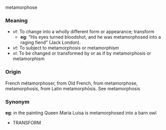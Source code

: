 metamorphose
### Meaning
+ _vt_: To change into a wholly different form or appearance; transform
    + __eg__: “His eyes turned bloodshot, and he was metamorphosed into a raging fiend” (Jack London).
+ _vt_: To subject to metamorphosis or metamorphism
+ _vi_: To be changed or transformed by or as if by metamorphosis or metamorphism

### Origin

French métamorphoser, from Old French, from metamorphose, metamorphosis, from Latin metamorphōsis. See metamorphosis

### Synonym

__eg__: in the painting Queen Maria Luisa is metamorphosed into a barn owl

+ TRANSFORM


